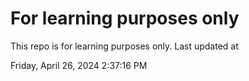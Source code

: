 # For learning purposes only
This repo is for learning purposes only.
Last updated at

Friday, April 26, 2024 2:37:16 PM

